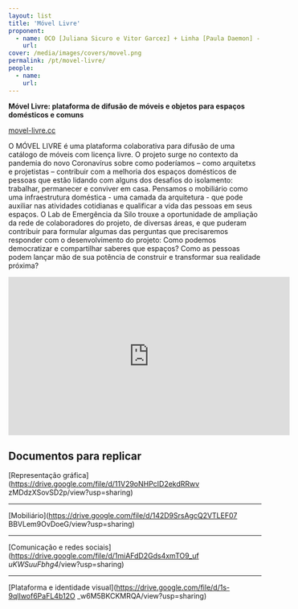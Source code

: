 ```yaml
---
layout: list
title: 'Móvel Livre'
proponent:
  - name: OCO [Juliana Sicuro e Vitor Garcez] + Linha [Paula Daemon] - Rio de Janeiro 
    url: 
cover: /media/images/covers/movel.png
permalink: /pt/movel-livre/
people:
  - name: 
    url: 
---
```


**Móvel Livre: plataforma de difusão de móveis e objetos para espaços domésticos e comuns**

[movel-livre.cc](https://www.movel-livre.cc/)

O MÓVEL LIVRE é uma plataforma colaborativa para difusão de uma catálogo de móveis com licença livre. O projeto surge no contexto da pandemia do novo Coronavírus sobre como poderíamos – como arquitetxs e projetistas – contribuir com a melhoria dos espaços domésticos de pessoas que estão lidando com alguns dos desafios do isolamento: trabalhar, permanecer e conviver em casa. Pensamos o mobiliário como uma infraestrutura doméstica - uma camada da arquitetura - que pode auxiliar nas atividades cotidianas e qualificar a vida das pessoas em seus espaços. O Lab de Emergência da Silo trouxe a oportunidade de
ampliação da rede de colaboradores do projeto, de diversas áreas, e que puderam contribuir para formular algumas das  perguntas que precisaremos responder com o desenvolvimento do projeto: Como podemos democratizar e compartilhar saberes que 
espaços? Como as pessoas podem lançar mão de sua potência de construir e transformar sua realidade próxima?

<div class="video-wrapper video-wrapper-16x9">
<iframe width="560" height="315" src="https://www.youtube.com/embed/zm3WHE2QP6c" frameborder="0" allow="accelerometer; autoplay; encrypted-media; gyroscope; picture-in-picture" allowfullscreen></iframe>
</div>


## Documentos para replicar 


[Representação gráfica](https://drive.google.com/file/d/11V29oNHPcID2ekdRRwv zMDdzXSovSD2p/view?usp=sharing)
  
  ---
    
[Mobiliário](https://drive.google.com/file/d/142D9SrsAgcQ2VTLEF07 BBVLem9OvDoeG/view?usp=sharing)
  
  ---
    
[Comunicação e redes sociais](https://drive.google.com/file/d/1miAFdD2Gds4xmTO9_uf _uKWSuuFbhg4_/view?usp=sharing)
  
  ---
    
[Plataforma e identidade visual](https://drive.google.com/file/d/1s-9qlIwof6PaFL4b12O _w6M5BKCKMRQA/view?usp=sharing) 